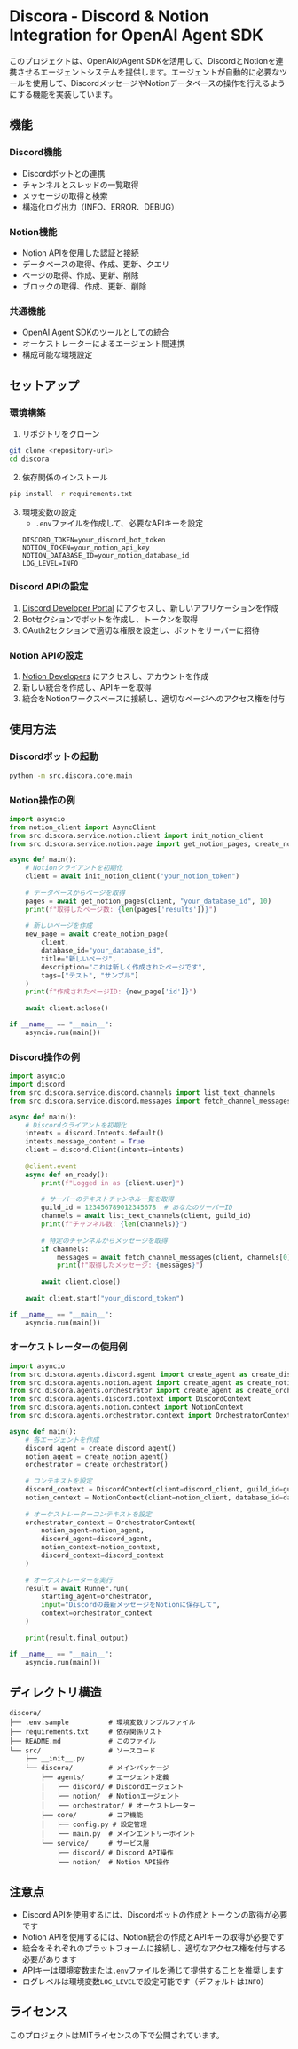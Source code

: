 # Discora - Discord & Notion Integration for OpenAI Agent SDK

このプロジェクトは、OpenAIのAgent SDKを活用して、DiscordとNotionを連携させるエージェントシステムを提供します。エージェントが自動的に必要なツールを使用して、DiscordメッセージやNotionデータベースの操作を行えるようにする機能を実装しています。

## 機能

### Discord機能
- Discordボットとの連携
- チャンネルとスレッドの一覧取得
- メッセージの取得と検索
- 構造化ログ出力（INFO、ERROR、DEBUG）

### Notion機能
- Notion APIを使用した認証と接続
- データベースの取得、作成、更新、クエリ
- ページの取得、作成、更新、削除
- ブロックの取得、作成、更新、削除

### 共通機能
- OpenAI Agent SDKのツールとしての統合
- オーケストレーターによるエージェント間連携
- 構成可能な環境設定

## セットアップ

### 環境構築

1. リポジトリをクローン
```bash
git clone <repository-url>
cd discora
```

2. 依存関係のインストール
```bash
pip install -r requirements.txt
```

3. 環境変数の設定
   - `.env`ファイルを作成して、必要なAPIキーを設定
   ```
   DISCORD_TOKEN=your_discord_bot_token
   NOTION_TOKEN=your_notion_api_key
   NOTION_DATABASE_ID=your_notion_database_id
   LOG_LEVEL=INFO
   ```

### Discord APIの設定

1. [Discord Developer Portal](https://discord.com/developers/applications) にアクセスし、新しいアプリケーションを作成
2. Botセクションでボットを作成し、トークンを取得
3. OAuth2セクションで適切な権限を設定し、ボットをサーバーに招待

### Notion APIの設定

1. [Notion Developers](https://developers.notion.com/) にアクセスし、アカウントを作成
2. 新しい統合を作成し、APIキーを取得
3. 統合をNotionワークスペースに接続し、適切なページへのアクセス権を付与

## 使用方法

### Discordボットの起動

```bash
python -m src.discora.core.main
```

### Notion操作の例

```python
import asyncio
from notion_client import AsyncClient
from src.discora.service.notion.client import init_notion_client
from src.discora.service.notion.page import get_notion_pages, create_notion_page

async def main():
    # Notionクライアントを初期化
    client = await init_notion_client("your_notion_token")
    
    # データベースからページを取得
    pages = await get_notion_pages(client, "your_database_id", 10)
    print(f"取得したページ数: {len(pages['results'])}")
    
    # 新しいページを作成
    new_page = await create_notion_page(
        client,
        database_id="your_database_id",
        title="新しいページ",
        description="これは新しく作成されたページです",
        tags=["テスト", "サンプル"]
    )
    print(f"作成されたページID: {new_page['id']}")
    
    await client.aclose()

if __name__ == "__main__":
    asyncio.run(main())
```

### Discord操作の例

```python
import asyncio
import discord
from src.discora.service.discord.channels import list_text_channels
from src.discora.service.discord.messages import fetch_channel_messages

async def main():
    # Discordクライアントを初期化
    intents = discord.Intents.default()
    intents.message_content = True
    client = discord.Client(intents=intents)
    
    @client.event
    async def on_ready():
        print(f"Logged in as {client.user}")
        
        # サーバーのテキストチャンネル一覧を取得
        guild_id = 123456789012345678  # あなたのサーバーID
        channels = await list_text_channels(client, guild_id)
        print(f"チャンネル数: {len(channels)}")
        
        # 特定のチャンネルからメッセージを取得
        if channels:
            messages = await fetch_channel_messages(client, channels[0].id, 0, 5)
            print(f"取得したメッセージ: {messages}")
        
        await client.close()
    
    await client.start("your_discord_token")

if __name__ == "__main__":
    asyncio.run(main())
```

### オーケストレーターの使用例

```python
import asyncio
from src.discora.agents.discord.agent import create_agent as create_discord_agent
from src.discora.agents.notion.agent import create_agent as create_notion_agent
from src.discora.agents.orchestrator import create_agent as create_orchestrator
from src.discora.agents.discord.context import DiscordContext
from src.discora.agents.notion.context import NotionContext
from src.discora.agents.orchestrator.context import OrchestratorContext

async def main():
    # 各エージェントを作成
    discord_agent = create_discord_agent()
    notion_agent = create_notion_agent()
    orchestrator = create_orchestrator()
    
    # コンテキストを設定
    discord_context = DiscordContext(client=discord_client, guild_id=guild_id)
    notion_context = NotionContext(client=notion_client, database_id=database_id)
    
    # オーケストレーターコンテキストを設定
    orchestrator_context = OrchestratorContext(
        notion_agent=notion_agent,
        discord_agent=discord_agent,
        notion_context=notion_context,
        discord_context=discord_context
    )
    
    # オーケストレーターを実行
    result = await Runner.run(
        starting_agent=orchestrator,
        input="Discordの最新メッセージをNotionに保存して",
        context=orchestrator_context
    )
    
    print(result.final_output)

if __name__ == "__main__":
    asyncio.run(main())
```

## ディレクトリ構造

```
discora/
├── .env.sample          # 環境変数サンプルファイル
├── requirements.txt     # 依存関係リスト
├── README.md            # このファイル
└── src/                 # ソースコード
    ├── __init__.py
    └── discora/         # メインパッケージ
        ├── agents/      # エージェント定義
        │   ├── discord/ # Discordエージェント
        │   ├── notion/  # Notionエージェント
        │   └── orchestrator/ # オーケストレーター
        ├── core/        # コア機能
        │   ├── config.py # 設定管理
        │   └── main.py  # メインエントリーポイント
        └── service/     # サービス層
            ├── discord/ # Discord API操作
            └── notion/  # Notion API操作
```

## 注意点

- Discord APIを使用するには、Discordボットの作成とトークンの取得が必要です
- Notion APIを使用するには、Notion統合の作成とAPIキーの取得が必要です
- 統合をそれぞれのプラットフォームに接続し、適切なアクセス権を付与する必要があります
- APIキーは環境変数または`.env`ファイルを通じて提供することを推奨します
- ログレベルは環境変数`LOG_LEVEL`で設定可能です（デフォルトは`INFO`）

## ライセンス

このプロジェクトはMITライセンスの下で公開されています。
